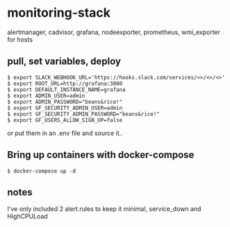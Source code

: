# monitoring-stack
alertmanager, cadvisor, grafana, nodeexporter, prometheus, wmi_exporter for hosts


## pull, set variables, deploy
```
$ export SLACK_WEBHOOK_URL='https://hooks.slack.com/services/<>/<>/<>'
$ export ROOT_URL=http://grafana:3000
$ export DEFAULT_INSTANCE_NAME=grafana
$ export ADMIN_USER=admin
$ export ADMIN_PASSWORD="beans&rice!"
$ export GF_SECURITY_ADMIN_USER=admin
$ export GF_SECURITY_ADMIN_PASSWORD="beans&rice!"
$ export GF_USERS_ALLOW_SIGN_UP=false
```
or put them in an .env file and source it..
## Bring up containers with docker-compose
```
$ docker-compose up -d
```
## notes
I've only included 2 alert.rules to keep it minimal, service_down and HighCPULoad
